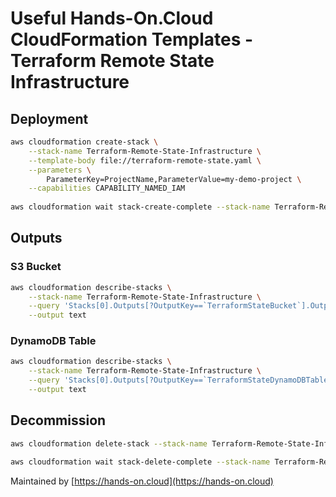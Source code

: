 # Useful Hands-On.Cloud CloudFormation Templates - Terraform Remote State Infrastructure

## Deployment

```sh
aws cloudformation create-stack \
	--stack-name Terraform-Remote-State-Infrastructure \
	--template-body file://terraform-remote-state.yaml \
	--parameters \
		ParameterKey=ProjectName,ParameterValue=my-demo-project \
	--capabilities CAPABILITY_NAMED_IAM
	
aws cloudformation wait stack-create-complete --stack-name Terraform-Remote-State-Infrastructure
```

## Outputs

### S3 Bucket

```sh
aws cloudformation describe-stacks \
	--stack-name Terraform-Remote-State-Infrastructure \
	--query 'Stacks[0].Outputs[?OutputKey==`TerraformStateBucket`].OutputValue' \
	--output text
```

### DynamoDB Table

```sh
aws cloudformation describe-stacks \
	--stack-name Terraform-Remote-State-Infrastructure \
	--query 'Stacks[0].Outputs[?OutputKey==`TerraformStateDynamoDBTable`].OutputValue' \
	--output text
```

## Decommission

```sh
aws cloudformation delete-stack --stack-name Terraform-Remote-State-Infrastructure

aws cloudformation wait stack-delete-complete --stack-name Terraform-Remote-State-Infrastructure
```


Maintained by [https://hands-on.cloud](https://hands-on.cloud)
